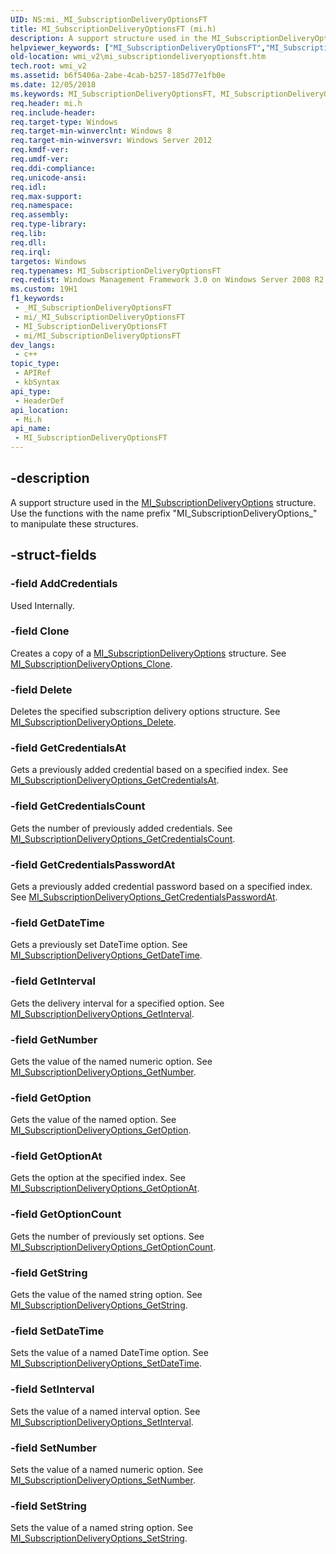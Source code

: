 ```yaml
---
UID: NS:mi._MI_SubscriptionDeliveryOptionsFT
title: MI_SubscriptionDeliveryOptionsFT (mi.h)
description: A support structure used in the MI_SubscriptionDeliveryOptions structure. Use the functions with the name prefix &quot;MI_SubscriptionDeliveryOptions_&quot; to manipulate these structures.
helpviewer_keywords: ["MI_SubscriptionDeliveryOptionsFT","MI_SubscriptionDeliveryOptionsFT structure [Windows Management Infrastructure (MI)]","mi/MI_SubscriptionDeliveryOptionsFT","wmi_v2.mi_subscriptiondeliveryoptionsft"]
old-location: wmi_v2\mi_subscriptiondeliveryoptionsft.htm
tech.root: wmi_v2
ms.assetid: b6f5406a-2abe-4cab-b257-185d77e1fb0e
ms.date: 12/05/2018
ms.keywords: MI_SubscriptionDeliveryOptionsFT, MI_SubscriptionDeliveryOptionsFT structure [Windows Management Infrastructure (MI)], mi/MI_SubscriptionDeliveryOptionsFT, wmi_v2.mi_subscriptiondeliveryoptionsft
req.header: mi.h
req.include-header: 
req.target-type: Windows
req.target-min-winverclnt: Windows 8
req.target-min-winversvr: Windows Server 2012
req.kmdf-ver: 
req.umdf-ver: 
req.ddi-compliance: 
req.unicode-ansi: 
req.idl: 
req.max-support: 
req.namespace: 
req.assembly: 
req.type-library: 
req.lib: 
req.dll: 
req.irql: 
targetos: Windows
req.typenames: MI_SubscriptionDeliveryOptionsFT
req.redist: Windows Management Framework 3.0 on Windows Server 2008 R2 with SP1, Windows 7 with SP1, and Windows Server 2008 with SP2
ms.custom: 19H1
f1_keywords:
 - _MI_SubscriptionDeliveryOptionsFT
 - mi/_MI_SubscriptionDeliveryOptionsFT
 - MI_SubscriptionDeliveryOptionsFT
 - mi/MI_SubscriptionDeliveryOptionsFT
dev_langs:
 - c++
topic_type:
 - APIRef
 - kbSyntax
api_type:
 - HeaderDef
api_location:
 - Mi.h
api_name:
 - MI_SubscriptionDeliveryOptionsFT
---
```


## -description

A support structure used in the <a href="/windows/desktop/api/mi/ns-mi-mi_subscriptiondeliveryoptions">MI_SubscriptionDeliveryOptions</a> structure.  Use the functions with the name prefix "MI_SubscriptionDeliveryOptions_" to manipulate these structures.

## -struct-fields

### -field AddCredentials

Used Internally.

### -field Clone

Creates a copy of a <a href="/windows/desktop/api/mi/ns-mi-mi_subscriptiondeliveryoptions">MI_SubscriptionDeliveryOptions</a> structure. See <a href="/previous-versions/windows/desktop/api/mi/nf-mi-mi_subscriptiondeliveryoptions_clone">MI_SubscriptionDeliveryOptions_Clone</a>.

### -field Delete

Deletes the specified subscription delivery options structure. See <a href="/previous-versions/windows/desktop/api/mi/nf-mi-mi_subscriptiondeliveryoptions_delete">MI_SubscriptionDeliveryOptions_Delete</a>.

### -field GetCredentialsAt

Gets a previously added credential based on a specified index. See <a href="/previous-versions/windows/desktop/api/mi/nf-mi-mi_subscriptiondeliveryoptions_getcredentialsat">MI_SubscriptionDeliveryOptions_GetCredentialsAt</a>.

### -field GetCredentialsCount

Gets the number of previously added credentials. See <a href="/previous-versions/windows/desktop/api/mi/nf-mi-mi_subscriptiondeliveryoptions_getcredentialscount">MI_SubscriptionDeliveryOptions_GetCredentialsCount</a>.

### -field GetCredentialsPasswordAt

Gets a previously added credential password based on a specified index. See <a href="/previous-versions/windows/desktop/api/mi/nf-mi-mi_subscriptiondeliveryoptions_getcredentialspasswordat">MI_SubscriptionDeliveryOptions_GetCredentialsPasswordAt</a>.

### -field GetDateTime

Gets a previously set DateTime option. See <a href="/previous-versions/windows/desktop/api/mi/nf-mi-mi_subscriptiondeliveryoptions_getdatetime">MI_SubscriptionDeliveryOptions_GetDateTime</a>.

### -field GetInterval

Gets the delivery interval for a specified option. See <a href="/previous-versions/windows/desktop/api/mi/nf-mi-mi_subscriptiondeliveryoptions_getinterval">MI_SubscriptionDeliveryOptions_GetInterval</a>.

### -field GetNumber

Gets the value of the named numeric option. See <a href="/previous-versions/windows/desktop/api/mi/nf-mi-mi_subscriptiondeliveryoptions_getnumber">MI_SubscriptionDeliveryOptions_GetNumber</a>.

### -field GetOption

Gets the value of the named option. See <a href="/previous-versions/windows/desktop/api/mi/nf-mi-mi_subscriptiondeliveryoptions_getoption">MI_SubscriptionDeliveryOptions_GetOption</a>.

### -field GetOptionAt

Gets the option at the specified index. See <a href="/previous-versions/windows/desktop/api/mi/nf-mi-mi_subscriptiondeliveryoptions_getoptionat">MI_SubscriptionDeliveryOptions_GetOptionAt</a>.

### -field GetOptionCount

Gets the number of previously set options. See <a href="/previous-versions/windows/desktop/api/mi/nf-mi-mi_subscriptiondeliveryoptions_getoptioncount">MI_SubscriptionDeliveryOptions_GetOptionCount</a>.

### -field GetString

Gets the value of the named string option. See <a href="/previous-versions/windows/desktop/api/mi/nf-mi-mi_subscriptiondeliveryoptions_getstring">MI_SubscriptionDeliveryOptions_GetString</a>.

### -field SetDateTime

Sets the value of a named DateTime option. See <a href="/previous-versions/windows/desktop/api/mi/nf-mi-mi_subscriptiondeliveryoptions_setdatetime">MI_SubscriptionDeliveryOptions_SetDateTime</a>.

### -field SetInterval

Sets the value of a named interval option. See <a href="/previous-versions/windows/desktop/api/mi/nf-mi-mi_subscriptiondeliveryoptions_setinterval">MI_SubscriptionDeliveryOptions_SetInterval</a>.

### -field SetNumber

Sets the value of a named numeric option. See <a href="/previous-versions/windows/desktop/api/mi/nf-mi-mi_subscriptiondeliveryoptions_setnumber">MI_SubscriptionDeliveryOptions_SetNumber</a>.

### -field SetString

Sets the value of a named string option. See <a href="/previous-versions/windows/desktop/api/mi/nf-mi-mi_subscriptiondeliveryoptions_setstring">MI_SubscriptionDeliveryOptions_SetString</a>.
